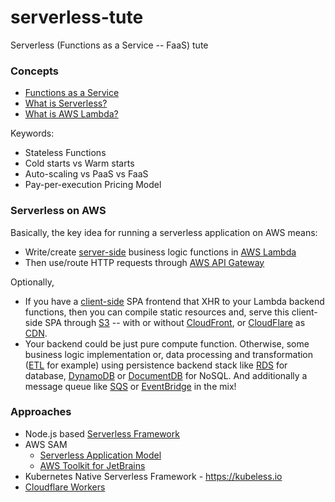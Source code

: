 # serverless-tute

Serverless (Functions as a Service -- FaaS) tute

### Concepts

- [Functions as a Service](https://en.wikipedia.org/wiki/Function_as_a_service)
- [What is Serverless?](https://serverless-stack.com/chapters/what-is-serverless.html)
- [What is AWS Lambda?](https://serverless-stack.com/chapters/what-is-aws-lambda.html)

Keywords:

- Stateless Functions
- Cold starts vs Warm starts
- Auto-scaling vs PaaS vs FaaS
- Pay-per-execution Pricing Model

### Serverless on AWS

Basically, the key idea for running a serverless application on AWS means:
- Write/create [server-side](https://en.wikipedia.org/wiki/Dynamic_web_page) business logic functions in [AWS Lambda](https://aws.amazon.com/lambda/)
- Then use/route HTTP requests through [AWS API Gateway](https://aws.amazon.com/api-gateway/) 

Optionally,
- If you have a [client-side](https://en.wikipedia.org/wiki/Dynamic_web_page) SPA frontend that XHR to your Lambda backend functions, then you can compile static resources and, serve this client-side SPA through [S3](https://aws.amazon.com/s3/) -- with or without [CloudFront](https://aws.amazon.com/cloudfront/), or [CloudFlare](https://www.cloudflare.com) as [CDN](https://en.wikipedia.org/wiki/Content_delivery_network).
- Your backend could be just pure compute function. Otherwise, some business logic implementation or, data processing and transformation ([ETL](https://en.wikipedia.org/wiki/Extract,_transform,_load) for example) using persistence backend stack like [RDS](https://aws.amazon.com/rds/) for database, [DynamoDB](https://aws.amazon.com/dynamodb/) or [DocumentDB](https://aws.amazon.com/documentdb/) for NoSQL. And additionally a message queue like [SQS](https://aws.amazon.com/sqs/) or [EventBridge](https://aws.amazon.com/eventbridge/) in the mix!

### Approaches

- Node.js based [Serverless Framework](sls/README.md)
- AWS SAM 
    - [Serverless Application Model](https://docs.aws.amazon.com/serverless-application-model/latest/developerguide/what-is-sam.html)
    - [AWS Toolkit for JetBrains](https://docs.aws.amazon.com/toolkit-for-jetbrains/latest/userguide/key-tasks.html#key-tasks-sam)
- Kubernetes Native Serverless Framework - https://kubeless.io
- [Cloudflare Workers](https://www.cloudflare.com/en-au/products/cloudflare-workers/) 
